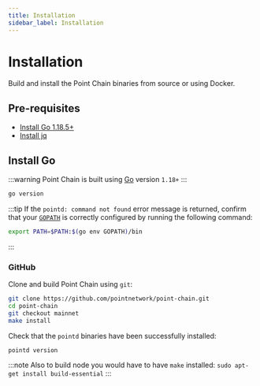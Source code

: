 ```yaml
---
title: Installation
sidebar_label: Installation
---
```


# Installation

Build and install the Point Chain binaries from source or using Docker.

## Pre-requisites

- [Install Go 1.18.5+](https://golang.org/dl/)
- [Install jq](https://stedolan.github.io/jq/download/)

## Install Go

:::warning
Point Chain is built using [Go](https://golang.org/dl/) version `1.18+`
:::

```bash
go version
```

:::tip
If the `pointd: command not found` error message is returned, confirm that your [`GOPATH`](https://golang.org/doc/gopath_code#GOPATH) is correctly configured by running the following command:

```bash
export PATH=$PATH:$(go env GOPATH)/bin
```

:::

### GitHub

Clone and build Point Chain using `git`:

```bash
git clone https://github.com/pointnetwork/point-chain.git
cd point-chain
git checkout mainnet
make install
```

Check that the `pointd` binaries have been successfully installed:

```bash
pointd version
```

:::note Also to build node you would have to have `make` installed:
```sudo apt-get install build-essential```
:::
